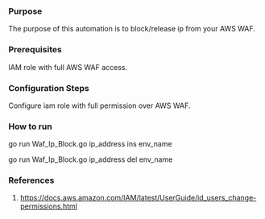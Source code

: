 ### Purpose
 The purpose of this automation is to block/release ip from your AWS WAF.

### Prerequisites
IAM role with full AWS WAF access.

### Configuration Steps
Configure iam role with full permission over AWS WAF.
### How to run
go run Waf_Ip_Block.go ip_address ins env_name

go run Waf_Ip_Block.go ip_address del env_name
### References
1. https://docs.aws.amazon.com/IAM/latest/UserGuide/id_users_change-permissions.html
